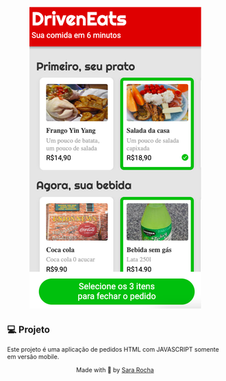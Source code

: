 <h2  align="center">
<img  alt="cover-alt"  src=".github/image.png" />
</h2>


## 💻 Projeto
  

Este projeto é uma aplicação de pedidos HTML com JAVASCRIPT somente em versão mobile.
  
<p  align="center">Made with 💜 by <a  href="https://github.com/sararchh"  target="_blank">Sara Rocha </a></p>